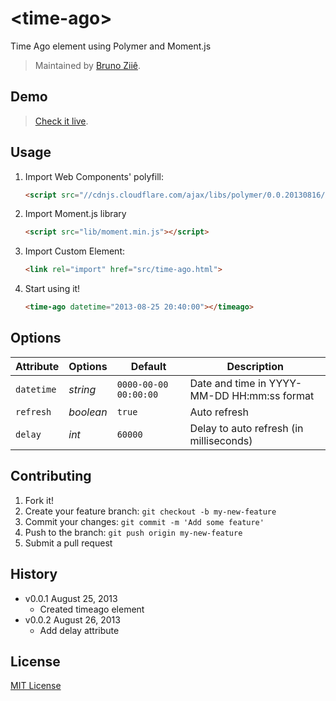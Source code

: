 # &lt;time-ago&gt;

Time Ago element using Polymer and Moment.js

> Maintained by [Bruno Ziiê](https://github.com/brunoziie).

## Demo

> [Check it live](http://brunoziie.github.io/timeago-element).

## Usage

1. Import Web Components' polyfill:

	```html
	<script src="//cdnjs.cloudflare.com/ajax/libs/polymer/0.0.20130816/polymer.min.js"></script>
	```
2. Import Moment.js library

	```html
	<script src="lib/moment.min.js"></script>
	```
3. Import Custom Element:

	```html
	<link rel="import" href="src/time-ago.html">
	```
4. Start using it!

	```html
	<time-ago datetime="2013-08-25 20:40:00"></timeago>
	```

## Options

Attribute   | Options      | Default                 | Description
---         | ---          | ---                     | ---
`datetime`  | *string*     | `0000-00-00 00:00:00`   | Date and time in YYYY-MM-DD HH:mm:ss format
`refresh`   | *boolean*    | `true`               	 | Auto refresh
`delay`     | *int*        | `60000`               	 | Delay to auto refresh (in milliseconds)


## Contributing

1. Fork it!
2. Create your feature branch: `git checkout -b my-new-feature`
3. Commit your changes: `git commit -m 'Add some feature'`
4. Push to the branch: `git push origin my-new-feature`
5. Submit a pull request

## History

* v0.0.1 August 25, 2013
	* Created timeago element
* v0.0.2 August 26, 2013
	* Add delay attribute

## License

[MIT License](http://opensource.org/licenses/MIT)